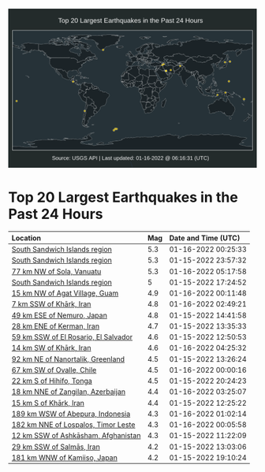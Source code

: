 ![Map](./map.png)

# Top 20 Largest Earthquakes in the Past 24 Hours

| Location | Mag | Date and Time (UTC) |
|:---|:---|:---|
| [South Sandwich Islands region](https://earthquake.usgs.gov/earthquakes/eventpage/us7000gcc7) | 5.3 | 01-16-2022 00:25:33 |
| [South Sandwich Islands region](https://earthquake.usgs.gov/earthquakes/eventpage/us7000gcbp) | 5.3 | 01-15-2022 23:57:32 |
| [77 km NW of Sola, Vanuatu](https://earthquake.usgs.gov/earthquakes/eventpage/us7000gcdg) | 5.3 | 01-16-2022 05:17:58 |
| [South Sandwich Islands region](https://earthquake.usgs.gov/earthquakes/eventpage/us7000gc9f) | 5 | 01-15-2022 17:24:52 |
| [15 km NW of Agat Village, Guam](https://earthquake.usgs.gov/earthquakes/eventpage/us7000gccd) | 4.9 | 01-16-2022 00:11:48 |
| [7 km SSW of Khārk, Iran](https://earthquake.usgs.gov/earthquakes/eventpage/us7000gccw) | 4.8 | 01-16-2022 02:49:21 |
| [49 km ESE of Nemuro, Japan](https://earthquake.usgs.gov/earthquakes/eventpage/us7000gc8w) | 4.8 | 01-15-2022 14:41:58 |
| [28 km ENE of Kerman, Iran](https://earthquake.usgs.gov/earthquakes/eventpage/us7000gc8m) | 4.7 | 01-15-2022 13:35:33 |
| [59 km SSW of El Rosario, El Salvador](https://earthquake.usgs.gov/earthquakes/eventpage/us7000gc8d) | 4.6 | 01-15-2022 12:50:53 |
| [14 km SW of Khārk, Iran](https://earthquake.usgs.gov/earthquakes/eventpage/us7000gcd5) | 4.6 | 01-16-2022 04:25:32 |
| [92 km NE of Nanortalik, Greenland](https://earthquake.usgs.gov/earthquakes/eventpage/us7000gc8j) | 4.5 | 01-15-2022 13:26:24 |
| [67 km SW of Ovalle, Chile](https://earthquake.usgs.gov/earthquakes/eventpage/us7000gcbn) | 4.5 | 01-16-2022 00:00:16 |
| [22 km S of Hihifo, Tonga](https://earthquake.usgs.gov/earthquakes/eventpage/us7000gcak) | 4.5 | 01-15-2022 20:24:23 |
| [18 km NNE of Zangilan, Azerbaijan](https://earthquake.usgs.gov/earthquakes/eventpage/us7000gccz) | 4.4 | 01-16-2022 03:25:07 |
| [15 km S of Khārk, Iran](https://earthquake.usgs.gov/earthquakes/eventpage/us7000gc8a) | 4.4 | 01-15-2022 12:25:22 |
| [189 km WSW of Abepura, Indonesia](https://earthquake.usgs.gov/earthquakes/eventpage/us7000gcck) | 4.3 | 01-16-2022 01:02:14 |
| [182 km NNE of Lospalos, Timor Leste](https://earthquake.usgs.gov/earthquakes/eventpage/us7000gcbr) | 4.3 | 01-16-2022 00:05:58 |
| [12 km SSW of Ashkāsham, Afghanistan](https://earthquake.usgs.gov/earthquakes/eventpage/us7000gc85) | 4.3 | 01-15-2022 11:22:09 |
| [29 km SSW of Salmās, Iran](https://earthquake.usgs.gov/earthquakes/eventpage/us7000gc8f) | 4.2 | 01-15-2022 13:03:06 |
| [181 km WNW of Kamiiso, Japan](https://earthquake.usgs.gov/earthquakes/eventpage/us7000gca3) | 4.2 | 01-15-2022 19:10:24 |
